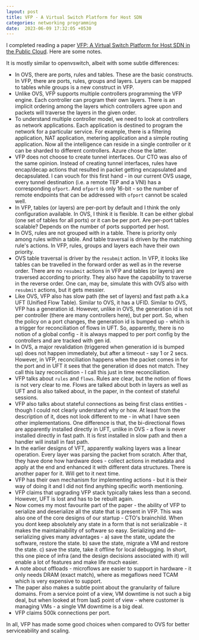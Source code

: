 ```yaml
---
layout: post
title: VFP - A Virtual Switch Platform for Host SDN
categories: networking programming
date:  2023-06-09 17:32:05 +0530
---
```


I completed reading a paper [VFP: A Virtual Switch Platform for Host SDN in the Public Cloud](https://www.usenix.org/system/files/conference/nsdi17/nsdi17-firestone.pdf). Here are some notes.

It is mostly similar to openvswitch, albeit with some subtle differences:

* In OVS, there are ports, rules and tables. These are the basic constructs. In VFP, there are ports, rules, groups and layers. Layers can be mapped to tables while groups is a new construct in VFP.
* Unlike OVS, VFP supports multiple controllers programming the VFP engine. Each controller can program their own layers. There is an implicit ordering among the layers which controllers agree upon and packets will traverse the layers in the given order.
* To understand multiple controller model, we need to look at controllers as network applications. Each application is destined to program the network for a particular service. For example, there is a filtering application, NAT application, metering application and a simple routing application. Now all the intelligence can reside in a single controller or it can be sharded to different controllers. Azure chose the latter.
* VFP does not choose to create tunnel interfaces. Our CTO was also of the same opinion. Instead of creating tunnel interfaces, rules have encap/decap actions that resulted in packet getting encapsulated and decapsulated. I can vouch for this first hand - in our current OVS usage, every tunnel destination (i.e. a remote TEP and a VNI) has a corresponding `ofport`. And `ofport` is only 16-bit - so the number of remote endpoints that can be addressed with `ofport` cannot be scaled well.
* In VFP, tables (or layers) are per-port by default and I think the only configuration available. In OVS, I think it is flexible. It can be either global (one set of tables for all ports) or it can be per port. Are per-port tables scalable? Depends on the number of ports supported per host.
* In OVS, rules are not grouped with in a table. There is priority only among rules within a table. And table traversal is driven by the matching rule's actions. In VFP, rules, groups and layers each have their own priority. 
* OVS table traversal is driver by the `resubmit` action. In VFP, it looks like tables can be travelled in the forward order as well as in the reverse order. There are no `resubmit` actions in VFP and tables (or layers) are traversed according to priority. They also have the capability to traverse in the reverse order. One can, may be, simulate this with OVS also with `resubmit` actions, but it gets messier.
* Like OVS, VFP also has slow path (the set of layers) and fast path a.k.a UFT (Unified Flow Table). Similar to OVS, it has a UFID. Similar to OVS, VFP has a generation id. However, unlike in OVS, the generation id is not per controller (there are many controllers here), but per port. So, when the policy on a port changes, the generation id is bumped up - which is a trigger for reconciliation of flows in UFT. So, apparently, there is no notion of a global config - it is always mapped to per port config by the controllers and are tracked with gen id.
* In OVS, a major revalidation (triggered when generation id is bumped up) does not happen immediately, but after a timeout - say 1 or 2 secs. However, in VFP, reconciliation happens when the packet comes in for the port and in UFT it sees that the generation id does not match. They call this lazy reconciliation  - I call this just in time reconciliation.
* VFP talks about `rules` and `flows`. Rules are clear, but the notion of flows is not very clear to me. Flows are talked about both in layers as well as UFT and is also talked about, in the paper, in the context of stateful sessions.
* VFP also talks about stateful connections as being first class entities - though I could not clearly understand why or how. At least from the description of it, does not look different to me - in what I have seen other implementations. One difference is that, the bi-directional flows are apparently installed directly in UFT, unlike in OVS - a flow is never installed directly in fast path. It is first installed in slow path and then a handler will install in fast path.
* In the earlier designs of VFT, apparently walking layers was a linear operation. Every layer was parsing the packet from scratch. After that, they have done how hardware does - collect actions in metadata and apply at the end and enhanced it with different data structures. There is another paper for it. Will get to it next time.
* VFP has their own mechanism for implementing actions - but it is their way of doing it and I did not find anything specific worth mentioning.
* VFP claims that upgrading VFP stack typically takes less than a second. However, UFT is lost and has to be rebuilt again.
* Now comes my most favourite part of the paper - the ability of VFP to serialize and deserialize all the state that is present in VFP. This was also one of the core designs of our startup - CTO's brainchild. When you dont keep absolutely any state in a form that is not serializable - it makes the maintainability of software so easy. Serializing and de-serializing gives many advantages - a) save the state, update the software, restore the state. b) save the state, migrate a VM and restore the state. c) save the state, take it offline for local debugging. In short, this one piece of infra (and the design decisions associated with it) will enable a lot of features and make life much easier.
* A note about offloads - microflows are easier to support in hardware - it only needs DRAM (exact match), where as megaflows need TCAM which is very expensive to support.
* The paper also makes a subtle point about the granularity of failure domains. From a service point of a view, VM downtime is not such a big deal, but when looked at from IaaS point of view - where customer is managing VMs - a single VM downtime is a big deal.
* VFP claims 500k connections per port.

In all, VFP has made some good choices when compared to OVS for better serviceability and scaling.
